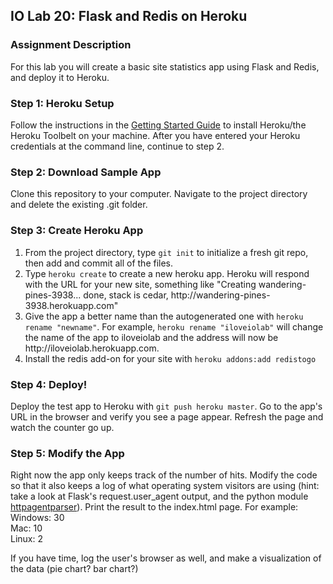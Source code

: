 <h2>IO Lab 20: Flask and Redis on Heroku</h2>

<h3>Assignment Description</h3>
<p>For this lab you will create a basic site statistics app using Flask and Redis, and deploy it to Heroku.</p>

<h3>Step 1: Heroku Setup</h3>
<p>Follow the instructions in the <a href="https://devcenter.heroku.com/articles/quickstart">Getting Started Guide</a> to install Heroku/the Heroku Toolbelt on your machine. After you have entered your Heroku credentials at the command line, continue to step 2.</p>

<h3>Step 2: Download Sample App</h3>
<p>Clone this repository to your computer. Navigate to the project directory and delete the existing .git folder.</p>

<h3>Step 3: Create Heroku App</h3>
<ol><li>From the project directory, type <code>git init</code> to initialize a fresh git repo, then add and commit all of the files.</li><li>Type <code>heroku create</code> to create a new heroku app. Heroku will respond with the URL for your new site, something like "Creating wandering-pines-3938... done, stack is cedar, http://wandering-pines-3938.herokuapp.com"</li>
<li>Give the app a better name than the autogenerated one with <code>heroku rename "newname"</code>. For example, <code>heroku rename "iloveiolab"</code> will change the name of the app to iloveiolab and the address will now be http://iloveiolab.herokuapp.com.</li>
<li>Install the redis add-on for your site with <code>heroku addons:add redistogo</code></li>
</ol>

<h3>Step 4: Deploy!</h3>
<p>Deploy the test app to Heroku with <code>git push heroku master</code>. Go to the app's URL in the browser and verify you see a page appear. Refresh the page and watch the counter go up.</p>

<h3>Step 5: Modify the App</h3>
<p>Right now the app only keeps track of the number of hits. Modify the code so that it also keeps a log of what operating system visitors are using (hint: take a look at Flask's request.user_agent output, and the python module <a href="https://pypi.python.org/pypi/httpagentparser">httpagentparser</a>). Print the result to the index.html page. For example:
<br>Windows: 30<br>Mac: 10<br>Linux: 2</p>
<p>If you have time, log the user's browser as well, and make a visualization of the data (pie chart? bar chart?)</p>

